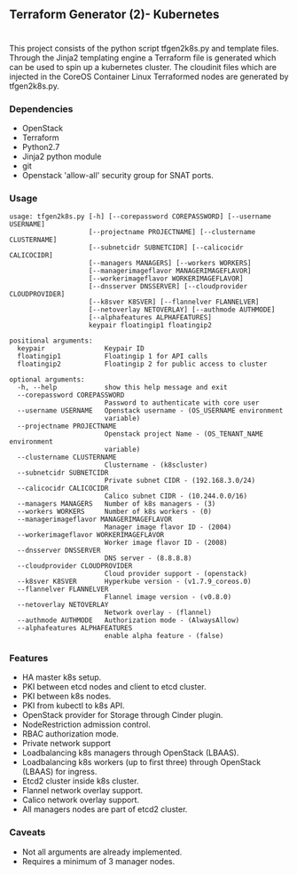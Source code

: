 ## Terraform Generator (2)- Kubernetes
#

This project consists of the python script tfgen2k8s.py and template files. Through the Jinja2 templating engine a Terraform file is generated which can be used to spin up a kubernetes cluster. The cloudinit files which are injected in the CoreOS Container Linux Terraformed nodes are generated by tfgen2k8s.py.

### Dependencies

* OpenStack
* Terraform
* Python2.7
* Jinja2 python module
* git
* Openstack 'allow-all' security group for SNAT ports.

### Usage
```
usage: tfgen2k8s.py [-h] [--corepassword COREPASSWORD] [--username USERNAME]
                    [--projectname PROJECTNAME] [--clustername CLUSTERNAME]
                    [--subnetcidr SUBNETCIDR] [--calicocidr CALICOCIDR]
                    [--managers MANAGERS] [--workers WORKERS]
                    [--managerimageflavor MANAGERIMAGEFLAVOR]
                    [--workerimageflavor WORKERIMAGEFLAVOR]
                    [--dnsserver DNSSERVER] [--cloudprovider CLOUDPROVIDER]
                    [--k8sver K8SVER] [--flannelver FLANNELVER]
                    [--netoverlay NETOVERLAY] [--authmode AUTHMODE]
                    [--alphafeatures ALPHAFEATURES]
                    keypair floatingip1 floatingip2

positional arguments:
  keypair               Keypair ID
  floatingip1           Floatingip 1 for API calls
  floatingip2           Floatingip 2 for public access to cluster

optional arguments:
  -h, --help            show this help message and exit
  --corepassword COREPASSWORD
                        Password to authenticate with core user
  --username USERNAME   Openstack username - (OS_USERNAME environment
                        variable)
  --projectname PROJECTNAME
                        Openstack project Name - (OS_TENANT_NAME environment
                        variable)
  --clustername CLUSTERNAME
                        Clustername - (k8scluster)
  --subnetcidr SUBNETCIDR
                        Private subnet CIDR - (192.168.3.0/24)
  --calicocidr CALICOCIDR
                        Calico subnet CIDR - (10.244.0.0/16)
  --managers MANAGERS   Number of k8s managers - (3)
  --workers WORKERS     Number of k8s workers - (0)
  --managerimageflavor MANAGERIMAGEFLAVOR
                        Manager image flavor ID - (2004)
  --workerimageflavor WORKERIMAGEFLAVOR
                        Worker image flavor ID - (2008)
  --dnsserver DNSSERVER
                        DNS server - (8.8.8.8)
  --cloudprovider CLOUDPROVIDER
                        Cloud provider support - (openstack)
  --k8sver K8SVER       Hyperkube version - (v1.7.9_coreos.0)
  --flannelver FLANNELVER
                        Flannel image version - (v0.8.0)
  --netoverlay NETOVERLAY
                        Network overlay - (flannel)
  --authmode AUTHMODE   Authorization mode - (AlwaysAllow)
  --alphafeatures ALPHAFEATURES
                        enable alpha feature - (false)
```

### Features
* HA master k8s setup.
* PKI between etcd nodes and client to etcd cluster.
* PKI between k8s nodes.
* PKI from kubectl to k8s API.
* OpenStack provider for Storage through Cinder plugin.
* NodeRestriction admission control.
* RBAC authorization mode.
* Private network support
* Loadbalancing k8s managers through OpenStack (LBAAS).
* Loadbalancing k8s workers (up to first three) through OpenStack (LBAAS) for ingress.
* Etcd2 cluster inside k8s cluster.
* Flannel network overlay support.
* Calico network overlay support.
* All managers nodes are part of etcd2 cluster.

### Caveats
* Not all arguments are already implemented.
* Requires a minimum of 3 manager nodes.
